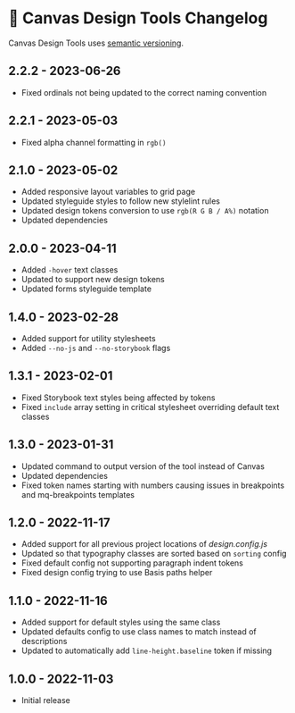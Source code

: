# 📅 Canvas Design Tools Changelog

Canvas Design Tools uses [semantic versioning](https://semver.org/).

## 2.2.2 - 2023-06-26

* Fixed ordinals not being updated to the correct naming convention

## 2.2.1 - 2023-05-03

* Fixed alpha channel formatting in `rgb()`

## 2.1.0 - 2023-05-02

* Added responsive layout variables to grid page
* Updated styleguide styles to follow new stylelint rules
* Updated design tokens conversion to use `rgb(R G B / A%)` notation
* Updated dependencies

## 2.0.0 - 2023-04-11

* Added `-hover` text classes
* Updated to support new design tokens
* Updated forms styleguide template

## 1.4.0 - 2023-02-28

* Added support for utility stylesheets
* Added `--no-js` and `--no-storybook` flags

## 1.3.1 - 2023-02-01

* Fixed Storybook text styles being affected by tokens
* Fixed `include` array setting in critical stylesheet overriding default text classes

## 1.3.0 - 2023-01-31

* Updated command to output version of the tool instead of Canvas
* Updated dependencies
* Fixed token names starting with numbers causing issues in breakpoints and mq-breakpoints templates

## 1.2.0 - 2022-11-17

* Added support for all previous project locations of _design.config.js_
* Updated so that typography classes are sorted based on `sorting` config
* Fixed default config not supporting paragraph indent tokens
* Fixed design config trying to use Basis paths helper

## 1.1.0 - 2022-11-16

* Added support for default styles using the same class
* Updated defaults config to use class names to match instead of descriptions
* Updated to automatically add `line-height.baseline` token if missing

## 1.0.0 - 2022-11-03

* Initial release
